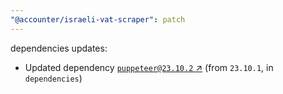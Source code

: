 ```yaml
---
"@accounter/israeli-vat-scraper": patch
---
```

dependencies updates:
  - Updated dependency [`puppeteer@23.10.2` ↗︎](https://www.npmjs.com/package/puppeteer/v/23.10.2) (from `23.10.1`, in `dependencies`)
